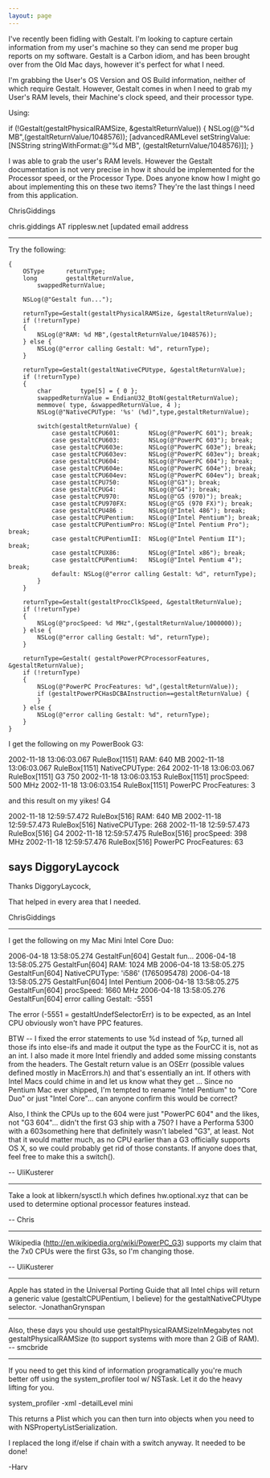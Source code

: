 ```yaml
---
layout: page
---
```


I've recently been fidling with Gestalt.  I'm looking to capture certain information from my user's machine so they can send me proper bug reports on my software.  Gestalt is a Carbon idiom, and has been brought over from the Old Mac days, however it's perfect for what I need.

I'm grabbing the User's OS Version and OS Build information, neither of which require Gestalt.  However, Gestalt comes in when I need to grab my User's RAM levels, their Machine's clock speed, and their processor type.

Using:
    
if (!Gestalt(gestaltPhysicalRAMSize, &gestaltReturnValue))
    {
    NSLog(@"%d MB",(gestaltReturnValue/1048576));
    [advancedRAMLevel setStringValue:[NSString
        stringWithFormat:@"%d MB",
                         (gestaltReturnValue/1048576)]]; 
    }


I was able to grab the user's RAM levels.  However the Gestalt documentation is not very precise in how it should be implemented for the Processor speed, or the Processor Type. Does anyone know how I might go about implementing this on these two items?  They're the last things I need from this application.

ChrisGiddings


chris.giddings AT ripplesw.net
[updated email address

----

Try the following:

    
	{
		OSType		returnType;
		long		gestaltReturnValue,
			swappedReturnValue;
		
		NSLog(@"Gestalt fun...");
		
		returnType=Gestalt(gestaltPhysicalRAMSize, &gestaltReturnValue);
		if (!returnType)
		{
			NSLog(@"RAM: %d MB",(gestaltReturnValue/1048576));
		} else {
			NSLog(@"error calling Gestalt: %d", returnType);
		}
		
		returnType=Gestalt(gestaltNativeCPUtype, &gestaltReturnValue);
		if (!returnType)
		{
			char		type[5] = { 0 };
			swappedReturnValue = EndianU32_BtoN(gestaltReturnValue);
			memmove( type, &swappedReturnValue, 4 );
			NSLog(@"NativeCPUType: '%s' (%d)",type,gestaltReturnValue);
			
			switch(gestaltReturnValue) {
				case gestaltCPU601:        NSLog(@"PowerPC 601"); break;
				case gestaltCPU603:        NSLog(@"PowerPC 603"); break;
				case gestaltCPU603e:       NSLog(@"PowerPC 603e"); break;
				case gestaltCPU603ev:      NSLog(@"PowerPC 603ev"); break;
				case gestaltCPU604:        NSLog(@"PowerPC 604"); break;
				case gestaltCPU604e:       NSLog(@"PowerPC 604e"); break;
				case gestaltCPU604ev:      NSLog(@"PowerPC 604ev"); break;
				case gestaltCPU750:        NSLog(@"G3"); break;
				case gestaltCPUG4:         NSLog(@"G4"); break;
				case gestaltCPU970:        NSLog(@"G5 (970)"); break;
				case gestaltCPU970FX:      NSLog(@"G5 (970 FX)"); break;
				case gestaltCPU486 :       NSLog(@"Intel 486"); break;
				case gestaltCPUPentium:    NSLog(@"Intel Pentium"); break;
				case gestaltCPUPentiumPro: NSLog(@"Intel Pentium Pro"); break;
				case gestaltCPUPentiumII:  NSLog(@"Intel Pentium II"); break;
				case gestaltCPUX86:        NSLog(@"Intel x86"); break;
				case gestaltCPUPentium4:   NSLog(@"Intel Pentium 4"); break;
				default: NSLog(@"error calling Gestalt: %d", returnType);
			}
		}
		
		returnType=Gestalt(gestaltProcClkSpeed, &gestaltReturnValue);
		if (!returnType)
		{
			NSLog(@"procSpeed: %d MHz",(gestaltReturnValue/1000000));
		} else {
			NSLog(@"error calling Gestalt: %d", returnType);
		}
		
		returnType=Gestalt( gestaltPowerPCProcessorFeatures, &gestaltReturnValue);
		if (!returnType)
		{
			NSLog(@"PowerPC ProcFeatures: %d",(gestaltReturnValue));
			if (gestaltPowerPCHasDCBAInstruction==gestaltReturnValue) {
			}
		} else {
			NSLog(@"error calling Gestalt: %d", returnType);
		}
	}



I get the following on my PowerBook G3:
    
2002-11-18 13:06:03.067 RuleBox[1151] RAM: 640 MB
2002-11-18 13:06:03.067 RuleBox[1151] NativeCPUType: 264
2002-11-18 13:06:03.067 RuleBox[1151] G3 750
2002-11-18 13:06:03.153 RuleBox[1151] procSpeed: 500 MHz
2002-11-18 13:06:03.154 RuleBox[1151] PowerPC ProcFeatures: 3


and this result on my yikes! G4
    
2002-11-18 12:59:57.472 RuleBox[516] RAM: 640 MB
2002-11-18 12:59:57.473 RuleBox[516] NativeCPUType: 268
2002-11-18 12:59:57.473 RuleBox[516] G4
2002-11-18 12:59:57.475 RuleBox[516] procSpeed: 398 MHz
2002-11-18 12:59:57.476 RuleBox[516] PowerPC ProcFeatures: 63


says DiggoryLaycock
----

Thanks DiggoryLaycock,

That helped in every area that I needed.

ChrisGiddings

----

I get the following on my Mac Mini Intel Core Duo:
    
2006-04-18 13:58:05.274 GestaltFun[604] Gestalt fun...
2006-04-18 13:58:05.275 GestaltFun[604] RAM: 1024 MB
2006-04-18 13:58:05.275 GestaltFun[604] NativeCPUType: 'i586' (1765095478)
2006-04-18 13:58:05.275 GestaltFun[604] Intel Pentium
2006-04-18 13:58:05.275 GestaltFun[604] procSpeed: 1660 MHz
2006-04-18 13:58:05.276 GestaltFun[604] error calling Gestalt: -5551


The error (-5551 = gestaltUndefSelectorErr) is to be expected, as an Intel CPU obviously won't have PPC features.

BTW -- I fixed the error statements to use %d instead of %p, turned all those ifs into else-ifs and made it output the type as the FourCC it is, not as an int. I also made it more Intel friendly and added some missing constants from the headers. The Gestalt return value is an OSErr (possible values defined mostly in MacErrors.h) and that's essentially an int. If others with Intel Macs could chime in and let us know what they get ... Since no Pentium Mac ever shipped, I'm tempted to rename "Intel Pentium" to "Core Duo" or just "Intel Core"... can anyone confirm this would be correct?

Also, I think the CPUs up to the 604 were just "PowerPC 604" and the likes, not "G3 604"... didn't the first G3 ship with a 750? I have a Performa 5300 with a 603something here that definitely wasn't labeled "G3", at least. Not that it would matter much, as no CPU earlier than a G3 officially supports OS X, so we could probably get rid of those constants. If anyone does that, feel free to make this a switch().

-- UliKusterer

----

Take a look at libkern/sysctl.h which defines hw.optional.xyz that can be used to determine optional processor features instead.

-- Chris

----

Wikipedia (http://en.wikipedia.org/wiki/PowerPC_G3) supports my claim that the 7x0 CPUs were the first G3s, so I'm changing those.

-- UliKusterer

----

Apple has stated in the Universal Porting Guide that all Intel chips will return a generic value (gestaltCPUPentium, I believe) for the gestaltNativeCPUtype selector. -JonathanGrynspan

----

Also, these days you should use gestaltPhysicalRAMSizeInMegabytes not gestaltPhysicalRAMSize (to support systems with more than 2 GiB of RAM). -- smcbride

----

If you need to get this kind of information programatically you're much better off using the system_profiler tool w/ NSTask.  Let it do the heavy lifting for you.

system_profiler -xml -detailLevel mini

This returns a Plist which you can then turn into objects when you need to with NSPropertyListSerialization.

I replaced the long if/else if chain with a switch anyway.  It needed to be done!

-Harv
